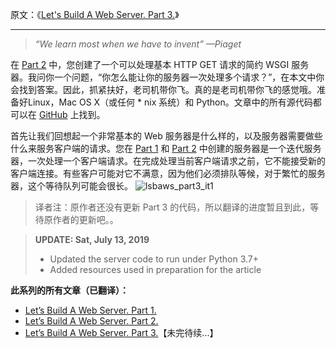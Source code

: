 原文：《[Let's Build A Web Server. Part 3.](https://ruslanspivak.com/lsbaws-part3/)》
***
> *“We learn most when we have to invent” —Piaget*

在 [Part 2](https://github.com/S-HuaBomb/Build-a-Web-Server-Translate/blob/master/%E7%BF%BB%E8%AF%91%EF%BC%9ALet's%20Build%20A%20Web%20Server.Part%202.md) 中，您创建了一个可以处理基本 HTTP GET 请求的简约 WSGI 服务器。我问你一个问题，“你怎么能让你的服务器一次处理多个请求？”，在本文中你会找到答案。因此，抓紧扶好，老司机带你飞。真的是老司机带你飞的感觉哦。准备好Linux，Mac OS X（或任何 * nix 系统）和 Python。文章中的所有源代码都可以在 [GitHub](https://github.com/rspivak/lsbaws/tree/master/part3) 上找到。

首先让我们回想起一个非常基本的 Web 服务器是什么样的，以及服务器需要做些什么来服务客户端的请求。您在 [Part 1](https://github.com/S-HuaBomb/Build-a-Web-Server-Translate/blob/master/%E7%BF%BB%E8%AF%91%EF%BC%9ALet's%20Build%20A%20Web%20Server.Part%201.md) 和 [Part 2](https://github.com/S-HuaBomb/Build-a-Web-Server-Translate/blob/master/%E7%BF%BB%E8%AF%91%EF%BC%9ALet's%20Build%20A%20Web%20Server.Part%202.md) 中创建的服务器是一个迭代服务器，一次处理一个客户端请求。在完成处理当前客户端请求之前，它不能接受新的客户端连接。有些客户可能对它不满意，因为他们必须排队等候，对于繁忙的服务器，这个等待队列可能会很长。
![lsbaws_part3_it1](https://img-blog.csdnimg.cn/20190722184158155.png)



>译者注：原作者还没有更新 Part 3 的代码，所以翻译的进度暂且到此，等待原作者的更新吧。。

>**UPDATE: Sat, July 13, 2019**
> * Updated the server code to run under Python 3.7+
> * Added resources used in preparation for the article

**此系列的所有文章（已翻译）：**
* [Let’s Build A Web Server. Part 1.](https://github.com/S-HuaBomb/Build-a-Web-Server-Translate/blob/master/%E7%BF%BB%E8%AF%91%EF%BC%9ALet's%20Build%20A%20Web%20Server.Part%201.md)
* [Let’s Build A Web Server. Part 2.](https://github.com/S-HuaBomb/Build-a-Web-Server-Translate/blob/master/%E7%BF%BB%E8%AF%91%EF%BC%9ALet's%20Build%20A%20Web%20Server.Part%202.md)
* [Let’s Build A Web Server. Part 3.](https://blog.csdn.net/Run_Bomb/article/details/96881972)【未完待续...】
